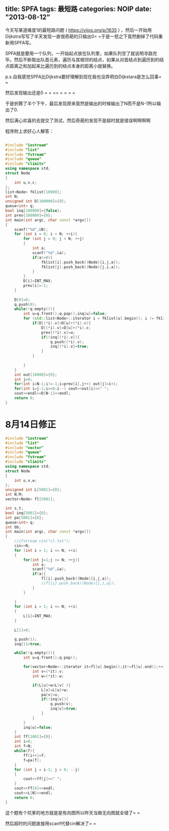 title: SPFA
tags: 最短路
categories: NOIP
date: "2013-08-12"
---

今天写某道难度1的最短路问题 (  https://vijos.org/p/1635  )  ，然后一开始用Dijkstra写写了半天发现一直很奇葩的只输出0= =于是一怒之下竟然删掉了代码重新用SPFA写。

SPFA就是要用一个队列，一开始起点放在队列里，如果队列空了就说明寻路完毕。然后不断取出队首元素，遍历与其相邻的结点，如果从对首结点到遍历到的结点距离之和加起来比遍历到的结点本身的距离小就替换。

p.s.自我感觉SPFA比Dijkstra要好理解到现在我也没弄明白Dijkstara是怎么回事= =

然后发现输出还是0 = = == = = = =

于是折腾了半个下午，最后发现原来竟然是输出的时候输出了N而不是N-1所以输出了0.

然后满心欢喜的去提交了测试，然后奇葩的发现不是超时就是错误啊啊啊啊

程序附上求好心人解答：
```c++

#include "iostream"
#include "list"
#include "fstream"
#include "queue"
#include "climits"
using namespace std;
struct Node
{
	int u,v,c;
};
list<Node> fklist[10000];
int N;
unsigned int D[100000]={0};
queue<int> q;
bool inq[100000]={false};
int prev[100000]={0};
int main(int argc, char const *argv[])
{
	scanf("%d",&N);
	for (int i = 0; i < N; ++i){
		for (int j = 0; j < N; ++j)
		{
			int a;
			scanf("%d",&a);
			if(a!=0){
				fklist[i].push_back((Node){i,j,a});
				fklist[j].push_back((Node){j,i,a});
			}
		}
		D[i]=INT_MAX;
		prev[i]=-1;
	}
	
	D[0]=0;
	q.push(0);
	while(!q.empty()){
		int u=q.front();q.pop();inq[u]=false;
		for (std::list<Node>::iterator i = fklist[u].begin(); i != fklist[u].end(); ++i){
			if(D[(*i).v]>D[u]+(*i).c){
				D[(*i).v]=D[u]+(*i).c;
				prev[(*i).v]=u;
				if(!inq[(*i).v]){
					q.push((*i).v);
					inq[(*i).v]=true;
				}
			}
			
		}
	}
	int out[10000]={0};
	int j=0;
	for(int i=N-1;i!=-1;i=prev[i],j++) out[j]=i+1;
	for(int i=j-1;i>=0;i--) cout<<out[i]<<" ";
	cout<<endl<<D[N-1]<<endl;
	return 0;
}

```


8月14日修正
==========================
```c++
#include "iostream"
#include "list"
#include "vector"
#include "queue"
#include "fstream"
#include "climits"
using namespace std;
struct Node
{
	int u,v,w;
};
unsigned int L[5001]={0};
int N,M;
vector<Node> fl[5001];

int s,t;
bool inq[5001]={0};
int pa[5001]={0};
queue<int> q;
int bb;
int main(int argc, char const *argv[])
{
	//ifstream cin("cl.txt");
	cin>>N;
	for (int i = 1; i <= N; ++i)
	{
		for(int j=1;j <= N; ++j){
			int a;
			scanf("%d",&a);
			if(a){
				fl[i].push_back((Node){i,j,a});
				//fl[j].push_back((Node){j,i,a});	
			}
		}
		
	}
	for (int i = 1; i <= N; ++i)
	{
		L[i]=INT_MAX;
	}
	
	L[1]=0;

	q.push(1);
	inq[1]=true;

	while(!q.empty()){
		int u=q.front();q.pop();

		for(vector<Node>::iterator it=fl[u].begin();it!=fl[u].end();++it){
			int v=(*it).v;
			int w=(*it).w;

			if(L[u]+w<L[v] ){
				L[v]=L[u]+w;
				pa[v]=u;
				if(!inq[v]){
					q.push(v);
					inq[v]=true;
				}
			}
		}
		inq[u]=false;
	}
	int ff[1001]={0};
	int i=0;
	int f=N;
	while(f){
		ff[i++]=f;
		f=pa[f];
	}
	for (int j = i-1; j > 0; --j)
	{
		cout<<ff[j]<<" ";
	}
	cout<<ff[0]<<endl;
	cout<<L[N]<<endl;
	return 0;
}
```

这个题有个坑爹的地方就是是有向图所以昨天当做无向图就全错了= =

然后超时的问题直接用scanf代替cin解决了= =
